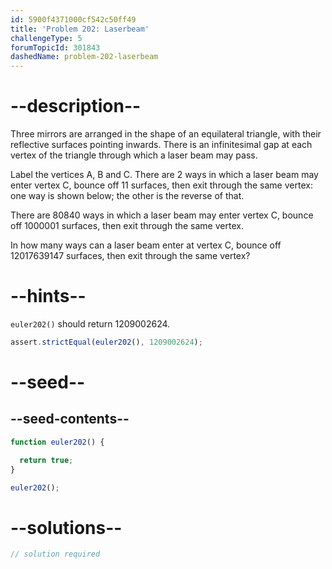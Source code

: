 ```yaml
---
id: 5900f4371000cf542c50ff49
title: 'Problem 202: Laserbeam'
challengeType: 5
forumTopicId: 301843
dashedName: problem-202-laserbeam
---
```


# --description--

Three mirrors are arranged in the shape of an equilateral triangle, with their reflective surfaces pointing inwards. There is an infinitesimal gap at each vertex of the triangle through which a laser beam may pass.

Label the vertices A, B and C. There are 2 ways in which a laser beam may enter vertex C, bounce off 11 surfaces, then exit through the same vertex: one way is shown below; the other is the reverse of that.

There are 80840 ways in which a laser beam may enter vertex C, bounce off 1000001 surfaces, then exit through the same vertex.

In how many ways can a laser beam enter at vertex C, bounce off 12017639147 surfaces, then exit through the same vertex?

# --hints--

`euler202()` should return 1209002624.

```js
assert.strictEqual(euler202(), 1209002624);
```

# --seed--

## --seed-contents--

```js
function euler202() {

  return true;
}

euler202();
```

# --solutions--

```js
// solution required
```